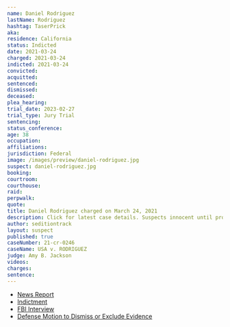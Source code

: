 ```yaml
---
name: Daniel Rodriguez
lastName: Rodriguez
hashtag: TaserPrick
aka:
residence: California
status: Indicted
date: 2021-03-24
charged: 2021-03-24
indicted: 2021-03-24
convicted:
acquitted:
sentenced:
dismissed:
deceased:
plea_hearing:
trial_date: 2023-02-27
trial_type: Jury Trial
sentencing:
status_conference:
age: 38
occupation:
affiliations:
jurisdiction: Federal
image: /images/preview/daniel-rodriguez.jpg
suspect: daniel-rodriguez.jpg
booking:
courtroom:
courthouse:
raid:
perpwalk:
quote:
title: Daniel Rodriguez charged on March 24, 2021
description: Click for latest case details. Suspects innocent until proven guilty.
author: seditiontrack
layout: suspect
published: true
caseNumber: 21-cr-0246
caseName: USA v. RODRIGUEZ
judge: Amy B. Jackson
videos:
charges:
sentence:
---
```

- [News Report](https://www.latimes.com/california/story/2021-03-31/daniel-rodriguez-arrested-capitol-riot-officer-assault)
- [Indictment](https://www.justice.gov/usao-dc/case-multi-defendant/file/1381991/download)
- [FBI Interview](https://storage.courtlistener.com/recap/gov.uscourts.dcd.229256/gov.uscourts.dcd.229256.38.1.pdf)
- [Defense Motion to Dismiss or Exclude Evidence](https://extremism.gwu.edu/sites/g/files/zaxdzs2191/f/Daniel%20Rodriguez%20Defense%20Motion%20to%20Suppress%20Exhibit%20A.pdf)
